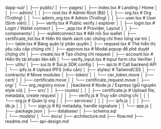 dapp-sui/
│
├── public/
│
├── pages/
│   ├── index.tsx           # Landing / Home
│
│   ├── admin/
│   │   ├── root.tsx        # Admin Root (Bộ)
│   │   ├── org.tsx         # Org (Trường)
│   │   └── admin_org.tsx      # Admin (Trường)
│
│   ├── user.tsx            # User (Sinh viên)
│
│   ├── verify.tsx          # Public verify / explorer
│
│   ├── login.tsx           # Login / Wallet connect
│   ├── _app.tsx            # Provider, Layout
│
│
├── components/
│   ├── walletconnect.tsx       # Kết nối Sui wallet
│   ├── certificate_list.tsx    # Hiển thị danh sách các chứng chỉ theo từng vai trò
│   ├── table.tsx               # Bảng quản lý phân quyền
│   ├── request.tsx             # Thẻ hiển thị yêu cầu cấp chứng chỉ
│   ├── approve.tsx             # Modal popup để phê duyệt chứng chỉ
│   ├── create.tsx              # Tạo chứng chỉ request 
│   ├── account.tsx             # Hiển thị tài khoản liên kết
│   └── verify_input.tsx        # Input form cho Verifier
│
├── utils/
│   ├── sui.ts              # Sui.js SDK config
│   ├── api.ts              # Call backend API
│   └── ipfs.ts             # Upload IPFS (nếu cần)
│
├── styles/                 # TailwindCSS
│
├── contracts/              # Move modules
│   ├── token/
│   │   └── cer_token.move
│   ├── cert/
│   │   ├── certificate.move
│   │   └── certificate_request.move
│   ├── org/
│       └── org_registry.move
│
├backend             # Node.js / Express (giữ nguyên style cũ)
│   ├── src/
│   │   ├── routes/
│   │   │   ├── certificate.js   # Upload file, metadata, create request
│   │   │   ├── verify.js        # Truy vấn chứng chỉ
│   │   │   └── org.js           # Quản lý org
│   │   ├── services/
│   │   │   ├── ipfs.js
│   │   │   ├── db.js
│   │   │   └── sign.js          # Ký metadata, handle signature
│   │   └── app.js
│   ├── package.json
│
├── database/
│   ├── schema.sql          
│   └── models/
│
└── docs/
    ├── architecture.md
    ├── flow.md
    ├── readme.md
    └── api-design.md
